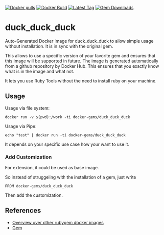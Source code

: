 [![Docker pulls](https://img.shields.io/docker/pulls/rubygem/duck_duck_duck.svg)](https://hub.docker.com/r/rubygem/duck_duck_duck/)
[![Docker Build](https://img.shields.io/docker/automated/rubygem/duck_duck_duck.svg)](https://hub.docker.com/r/rubygem/duck_duck_duck/)
[![Latest Tag](https://img.shields.io/github/tag/docker-rubygem/duck_duck_duck.svg)](https://hub.docker.com/r/rubygem/duck_duck_duck/)
[![Gem Downloads](https://img.shields.io/gem/dt/duck_duck_duck.svg)](https://rubygems.org/gems/duck_duck_duck/)
# duck_duck_duck

Auto-Generated Docker image for duck_duck_duck to allow simple usage without installation.
It is in sync with the original gem.

This allows to use a specific version of your favorite gem and ensures that this image will be supported in future.
The image is generated automatically from a github repository by Docker Hub.
This ensures that you exactly know what is in the image and what not.

It lets you use Ruby Tools without the need to install ruby on your machine.

## Usage

Usage via file system:

`docker run -v $(pwd):/work -ti docker-gems/duck_duck_duck`

Usage via Pipe:

`echo "test" | docker run -ti docker-gems/duck_duck_duck`

It depends on your specific use case how your want to use it.

### Add Customization

For extension, it could be used as base image.

So instead of struggeling with the installation of a gem, just write

`FROM docker-gems/duck_duck_duck`

Then add the customization.

## References

 - [Overview over other rubygem docker images](https://github.com/thinkbot/docker-rubygem)
 - [Gem](https://rubygems.org/gems/duck_duck_duck/)
